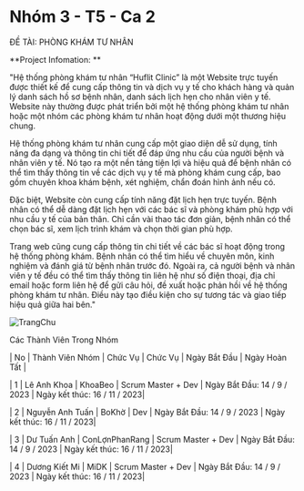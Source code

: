 # Nhóm 3 - T5 - Ca 2
ĐỀ TÀI: PHÒNG KHÁM TƯ NHÂN

**Project Infomation: **


   "Hệ thống phòng khám tư nhân “Huflit Clinic” là một Website trực tuyến được thiết kế để cung cấp thông tin và dịch vụ y tế cho khách hàng và quản lý danh sách hồ sơ bệnh nhân, danh sách lịch hẹn cho nhân viên y tế.
Website này thường được phát triển bởi một hệ thống phòng khám tư nhân hoặc một nhóm các phòng khám tư nhân hoạt động dưới một thương hiệu chung.
  
  Hệ thống phòng khám tư nhân cung cấp một giao diện dễ sử dụng, tính năng đa dạng và thông tin chi tiết để đáp ứng nhu cầu của người bệnh và nhân viên y tế. Nó tạo ra một nền tảng tiện lợi và hiệu quả để bệnh nhân có thể tìm thấy thông tin về các dịch vụ y tế mà phòng khám cung cấp, bao gồm chuyên khoa khám bệnh, xét nghiệm, chẩn đoán hình ảnh nếu có. 
 
   Đặc biệt, Website còn cung cấp tính năng đặt lịch hẹn trực tuyến. Bệnh nhân có thể dễ dàng đặt lịch hẹn với các bác sĩ và phòng khám phù hợp với nhu cầu y tế của bản thân. Chỉ cần vài thao tác đơn giản, bệnh nhân có thể chọn bác sĩ, xem lịch trình khám và chọn thời gian phù hợp.
 
   Trang web cũng cung cấp thông tin chi tiết về các bác sĩ hoạt động trong hệ thống phòng khám. Bệnh nhân có thể tìm hiểu về chuyên môn, kinh nghiệm và đánh giá từ bệnh nhân trước đó.
Ngoài ra, cả người bệnh và nhân viên y tế đều có thể tìm thấy thông tin liên hệ như số điện thoại, địa chỉ email hoặc form liên hệ để gửi câu hỏi, đề xuất hoặc phản hồi về hệ thống phòng khám tư nhân. Điều này tạo điều kiện cho sự tương tác và giao tiếp hiệu quả giữa hai bên."	

![TrangChu](https://github.com/zZevetS/Nhom3_PhongKhamTuNhan_T5_Ca2/assets/115059880/69a57a11-46b6-4e25-bafb-26cfdb7c6eb8)


Các Thành Viên Trong Nhóm

| No | Thành Viên Nhóm | Chức Vụ | Chức Vụ | Ngày Bắt Đầu | Ngày Hoàn Tất |



| 1 | Lê Anh Khoa | KhoaBeo | Scrum Master + Dev | Ngày Bắt Đầu: 14 / 9 / 2023 | Ngày kết thúc: 16 / 11 / 2023| 

| 2 | Nguyễn Anh Tuấn | BoKhờ | Dev | Ngày Bắt Đầu: 14 / 9 / 2023 |  Ngày kết thúc: 16 / 11 / 2023| 

| 3 | Dư Tuấn Anh | ConLợnPhanRang | Scrum Master + Dev | Ngày Bắt Đầu: 14 / 9 / 2023 |  Ngày kết thúc: 16 / 11 / 2023|  

| 4 | Dương Kiết Mi | MiDK | Scrum Master + Dev |  Ngày Bắt Đầu: 14 / 9 / 2023 |  Ngày kết thúc: 16 / 11 / 2023| 
